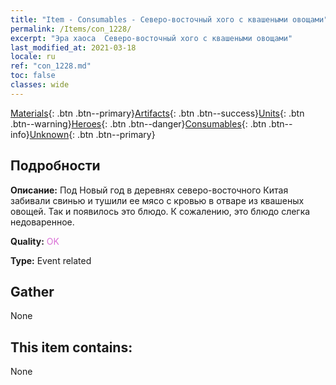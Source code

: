 ```yaml
---
title: "Item - Consumables - Северо-восточный хого с квашеными овощами"
permalink: /Items/con_1228/
excerpt: "Эра хаоса  Северо-восточный хого с квашеными овощами"
last_modified_at: 2021-03-18
locale: ru
ref: "con_1228.md"
toc: false
classes: wide
---
```

 [Materials](/ru/Items/){: .btn .btn--primary}[Artifacts](/ru/Items/Artifacts/){: .btn .btn--success}[Units](/ru/Items/Units/){: .btn .btn--warning}[Heroes](/ru/Items/Heroes/){: .btn .btn--danger}[Consumables](/ru/Items/Consumables/){: .btn .btn--info}[Unknown](/ru/Items/Unknown/){: .btn .btn--primary}

## Подробности
 **Описание:** Под Новый год в деревнях северо-восточного Китая забивали свинью и тушили ее мясо с кровью в отваре из квашеных овощей. Так и появилось это блюдо. К сожалению, это блюдо слегка недоваренное.

 **Quality:** <span style="color: #DA70D6">OK</span>

 **Type:** Event related

## Gather

  None

## This item contains:

  None

